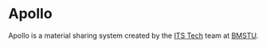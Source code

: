 # Apollo

Apollo is a material sharing system created by the
[ITS Tech](https://github.com/bmstu-itstech) team at [BMSTU](https://bmstu.ru).
